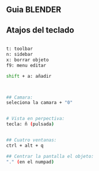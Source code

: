 
## Guia BLENDER

## Atajos del teclado


```sh 

t: toolbar
n: sidebar
x: borrar objeto
f9: menu editar

shift + a: añadir



## Camara:
seleciona la camara + "0"


# Vista en perpectiva:
tecla: ñ (pulsada)


## Cuatro ventanas:
ctrl + alt + q

## Centrar la pantalla el objeto:
"." (en el numpad)



```